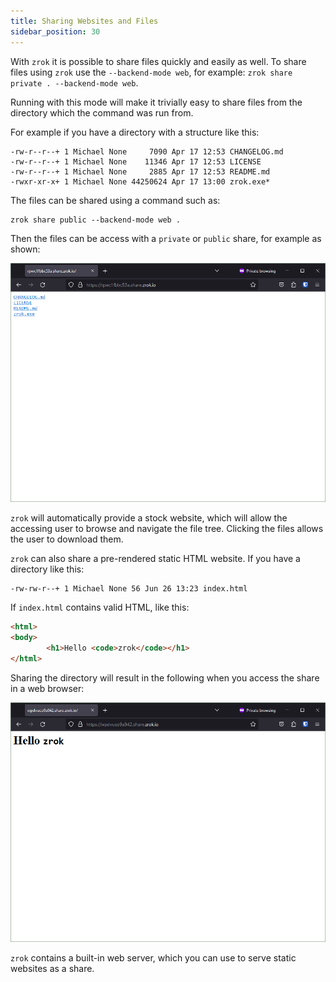 ```yaml
---
title: Sharing Websites and Files
sidebar_position: 30
---
```


With `zrok` it is possible to share files quickly and easily as well. To share files using `zrok` use
the `--backend-mode web`, for example: `zrok share private . --backend-mode web`.

Running with this mode will make it trivially easy to share files from the directory which the command
was run from.

For example if you have a directory with a structure like this:

```shell
-rw-r--r--+ 1 Michael None     7090 Apr 17 12:53 CHANGELOG.md
-rw-r--r--+ 1 Michael None    11346 Apr 17 12:53 LICENSE
-rw-r--r--+ 1 Michael None     2885 Apr 17 12:53 README.md
-rwxr-xr-x+ 1 Michael None 44250624 Apr 17 13:00 zrok.exe*
```

The files can be shared using a command such as:

```shell
zrok share public --backend-mode web .
```

Then the files can be access with a `private` or `public` share, for example as shown:

![zrok_share_web_files](../images/zrok_share_web_files.png)

`zrok` will automatically provide a stock website, which will allow the accessing user to browse and navigate the file tree. Clicking the files allows the user to download them.

`zrok` can also share a pre-rendered static HTML website. If you have a directory like this:

```shell
-rw-rw-r--+ 1 Michael None 56 Jun 26 13:23 index.html
```

If `index.html` contains valid HTML, like this:

```html
<html>
<body>
        <h1>Hello <code>zrok</code></h1>
</html>
```

Sharing the directory will result in the following when you access the share in a web browser:

![zrok_share_web_website](../images/zrok_share_web_website.png)

`zrok` contains a built-in web server, which you can use to serve static websites as a share.